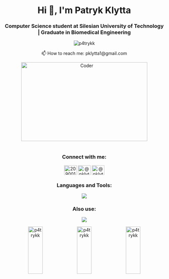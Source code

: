 <h1 align="center">Hi 👋, I'm Patryk Klytta</h1>
<h3 align="center">Computer Science student at Silesian University of Technology | Graduate in Biomedical Engineering</h3>

<p align="center"> <img src="https://komarev.com/ghpvc/?username=p4trykk&label=Profile%20views&color=0e75b6&style=flat" alt="p4trykk" /> </p>

<p align="center">📫 How to reach me: pklytta1@gmail.com</p>

<div align="center">
<img src="https://github.com/raghavk16/raghavk16/blob/master/coderman.gif" alt="Coder" width="400" height="250" />
</div>
<br/>

<h3 align="center">Connect with me:</h3>
<p align="center">
<a href="https://stackoverflow.com/users/20900128" target="blank"><img align="center" src="https://raw.githubusercontent.com/rahuldkjain/github-profile-readme-generator/master/src/images/icons/Social/stack-overflow.svg" alt="20900128" height="30" width="40" /></a>
<a href="https://www.hackerrank.com/pklytta1" target="blank"><img align="center" src="https://raw.githubusercontent.com/rahuldkjain/github-profile-readme-generator/master/src/images/icons/Social/hackerrank.svg" alt="@pklytta1" height="30" width="40" /></a>
<a href="https://www.linkedin.com/in/patryk-klytta-0a5421305/" target="blank"><img align="center" src="https://raw.githubusercontent.com/maurodesouza/profile-readme-generator/master/src/assets/icons/social/linkedin/default.svg" alt="@pklytta1" height="30" width="40" /></a>
</p>

<h3 align="center">Languages and Tools:</h3>
<p align="center">
  <a href="https://skillicons.dev">
    <img src="https://skillicons.dev/icons?i=py,django,nodejs,npm,react,js,html,css,mysql,postgres,docker,git" />
  </a>
</p>

<h3 align="center">Also use:</h3>
<p align="center">
  <a href="https://skillicons.dev">
    <img src="https://skillicons.dev/icons?i=java,maven,windows,ubuntu,linux,vim,bash,powershell,ps,latex,gcp,firebase" />
  </a>
</p>

<p align="center">
    <img src="https://github-readme-stats.vercel.app/api/top-langs?username=p4trykk&show_icons=true&locale=en&layout=compact" alt="p4trykk" width="30%" height="150" />
    <img src="https://github-readme-stats.vercel.app/api?username=p4trykk&show_icons=true&locale=en" alt="p4trykk" width="30%" height="150" />
    <img src="https://github-readme-streak-stats.herokuapp.com/?user=p4trykk&" alt="p4trykk" width="30%" height="150" />
</p>



